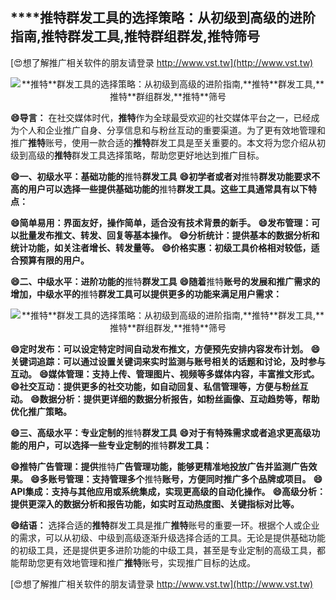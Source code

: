 ## ****推特**群发工具的选择策略：从初级到高级的进阶指南,**推特**群发工具,**推特**群组群发,**推特**筛号**

[😍想了解推广相关软件的朋友请登录 http://www.vst.tw](http://www.vst.tw)

 <center><img src="https://vst.tw/MP4/tuiguang/png/3.png" alt="**推特**群发工具的选择策略：从初级到高级的进阶指南,**推特**群发工具,**推特**群组群发,**推特**筛号"></center>

**😄导言：**
在社交媒体时代，**推特**作为全球最受欢迎的社交媒体平台之一，已经成为个人和企业推广自身、分享信息和与粉丝互动的重要渠道。为了更有效地管理和推广**推特**账号，使用一款合适的**推特**群发工具是至关重要的。本文将为您介绍从初级到高级的**推特**群发工具选择策略，帮助您更好地达到推广目标。

**😄一、初级水平：基础功能的**推特**群发工具**
**😄初学者或者对**推特**群发功能要求不高的用户可以选择一些提供基础功能的**推特**群发工具。这些工具通常具有以下特点：**

**😄简单易用：界面友好，操作简单，适合没有技术背景的新手。**
**😄发布管理：可以批量发布推文、转发、回复等基本操作。**
**😄分析统计：提供基本的数据分析和统计功能，如关注者增长、转发量等。**
**😄价格实惠：初级工具价格相对较低，适合预算有限的用户。**

**😄二、中级水平：进阶功能的**推特**群发工具**
**😄随着**推特**账号的发展和推广需求的增加，中级水平的**推特**群发工具可以提供更多的功能来满足用户需求：**

 <center><img src="https://vst.tw/MP4/tuiguang/png/1.png" alt="**推特**群发工具的选择策略：从初级到高级的进阶指南,**推特**群发工具,**推特**群组群发,**推特**筛号"></center>

**😄定时发布：可以设定特定时间自动发布推文，方便预先安排内容发布计划。**
**😄关键词追踪：可以通过设置关键词来实时监测与账号相关的话题和讨论，及时参与互动。**
**😄媒体管理：支持上传、管理图片、视频等多媒体内容，丰富推文形式。**
**😄社交互动：提供更多的社交功能，如自动回复、私信管理等，方便与粉丝互动。**
**😄数据分析：提供更详细的数据分析报告，如粉丝画像、互动趋势等，帮助优化推广策略。**

**😄三、高级水平：专业定制的**推特**群发工具**
**😄对于有特殊需求或者追求更高级功能的用户，可以选择一些专业定制的**推特**群发工具：**

**😄**推特**广告管理：提供**推特**广告管理功能，能够更精准地投放广告并监测广告效果。**
**😄多账号管理：支持管理多个**推特**账号，方便同时推广多个品牌或项目。**
**😄API集成：支持与其他应用或系统集成，实现更高级的自动化操作。**
**😄高级分析：提供更深入的数据分析和报告功能，如实时互动热度图、关键指标对比等。**

**😄结语：**
选择合适的**推特**群发工具是推广**推特**账号的重要一环。根据个人或企业的需求，可以从初级、中级到高级逐渐升级选择合适的工具。无论是提供基础功能的初级工具，还是提供更多进阶功能的中级工具，甚至是专业定制的高级工具，都能帮助您更有效地管理和推广**推特**账号，实现推广目标的达成。

[😍想了解推广相关软件的朋友请登录 http://www.vst.tw](http://www.vst.tw)



